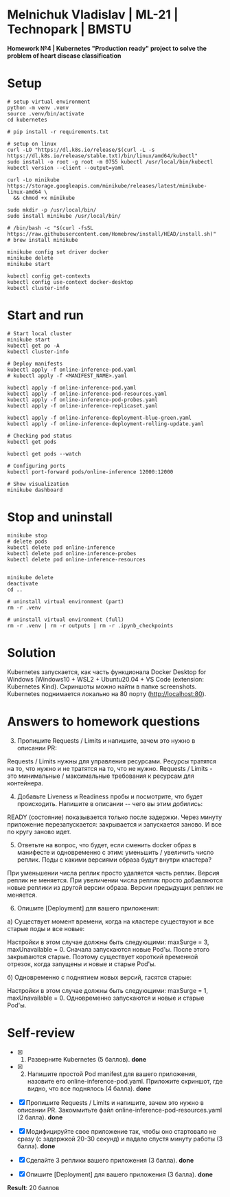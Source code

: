 Melnichuk Vladislav | ML-21 | Technopark | BMSTU
================================================

**Homework №4 | Kubernetes "Production ready" project to solve the problem of heart disease classification**

# Setup

~~~
# setup virtual environment
python -m venv .venv
source .venv/bin/activate
cd kubernetes

# pip install -r requirements.txt

# setup on linux
curl -LO "https://dl.k8s.io/release/$(curl -L -s https://dl.k8s.io/release/stable.txt)/bin/linux/amd64/kubectl"
sudo install -o root -g root -m 0755 kubectl /usr/local/bin/kubectl
kubectl version --client --output=yaml 

curl -Lo minikube https://storage.googleapis.com/minikube/releases/latest/minikube-linux-amd64 \
  && chmod +x minikube

sudo mkdir -p /usr/local/bin/
sudo install minikube /usr/local/bin/

# /bin/bash -c "$(curl -fsSL https://raw.githubusercontent.com/Homebrew/install/HEAD/install.sh)"
# brew install minikube

minikube config set driver docker
minikube delete
minikube start

kubectl config get-contexts
kubectl config use-context docker-desktop
kubectl cluster-info
~~~

# Start and run

~~~
# Start local cluster
minikube start
kubectl get po -A
kubectl cluster-info

# Deploy manifests
kubectl apply -f online-inference-pod.yaml
# kubectl apply -f <MANIFEST_NAME>.yaml

kubectl apply -f online-inference-pod.yaml
kubectl apply -f online-inference-pod-resources.yaml
kubectl apply -f online-inference-pod-probes.yaml
kubectl apply -f online-inference-replicaset.yaml

kubectl apply -f online-inference-deployment-blue-green.yaml
kubectl apply -f online-inference-deployment-rolling-update.yaml

# Checking pod status
kubectl get pods

kubectl get pods --watch

# Configuring ports
kubectl port-forward pods/online-inference 12000:12000

# Show visualization
minikube dashboard
~~~

# Stop and uninstall

~~~
minikube stop
# delete pods
kubectl delete pod online-inference
kubectl delete pod online-inference-probes
kubectl delete pod online-inference-resources


minikube delete
deactivate
cd ..

# uninstall virtual environment (part)
rm -r .venv

# uninstall virtual environment (full)
rm -r .venv | rm -r outputs | rm -r .ipynb_checkpoints
~~~

# Solution

Kubernetes запускается, как часть функционала Docker Desktop for Windows (Windows10 + WSL2 + Ubuntu20.04 + VS Code (extension: Kubernetes Kind). Скриншоты можно найти в папке screenshots. Kubernetes поднимается локально на 80 порту (<http://localhost:80>).

# Answers to homework questions

3. Пропишите Requests / Limits и напишите, зачем это нужно в описании PR:

Requests / Limits нужны для управления ресурсами. Ресурсы тратятся на то, что нужно и не тратятся на то, что не нужно.
Requests / Limits - это минимальные / максимальные требования к ресурсам для контейнера.

4. Добавьте Liveness и Readiness пробы и посмотрите, что будет происходить. Напишите в описании -- чего вы этим добились:

READY (состояние) показывается только после задержки. Через минуту приложение перезапускается: закрывается и запускается заново. И все по кругу заново идет.

5. Ответьте на вопрос, что будет, если сменить docker образ в манифесте и одновременно с этим: уменьшить / увеличить число реплик. Поды с какими версиями образа будут внутри кластера?

При уменьшении числа реплик просто удаляется часть реплик. Версия реплик не меняется. При увеличении числа реплик просто добавляются новые реплики из другой версии образа. Версии предыдущих реплик не меняется.

6. Опишите [Deployment] для вашего приложения:

a) Существует момент времени, когда на кластере существуют и все старые поды и все новые:

Настройки в этом случае должны быть следующими: maxSurge = 3, maxUnavailable = 0. Сначала запускаются новые Pod'ы. После этого закрываются старые. Поэтому существует короткий временной отрезок, когда запущены и новые и старые Pod'ы.

б) Одновременно с поднятием новых версий, гасятся старые:

Настройки в этом случае должны быть следующими: maxSurge = 1, maxUnavailable = 0.
Одновременно запускаются и новые и старые Pod'ы.

# Self-review

- [x] 1. Разверните Kubernetes (5 баллов). **done**

- [x] 2. Напишите простой Pod manifest для вашего приложения, назовите его online-inference-pod.yaml. Приложите скриншот, где видно, что все поднялось (4 балла). **done**

- [x] Пропишите Requests / Limits и напишите, зачем это нужно в описании PR. Закоммитьте файл online-inference-pod-resources.yaml (2 балла). **done**

- [x] Модифицируйте свое приложение так, чтобы оно стартовало не сразу (с задержкой 20-30 секунд) и падало спустя минуту работы (3 балла). **done**

- [x] Сделайте 3 реплики вашего приложения (3 балла). **done**

- [x] Опишите [Deployment] для вашего приложения (3 балла). **done**

**Result**: 20 баллов
